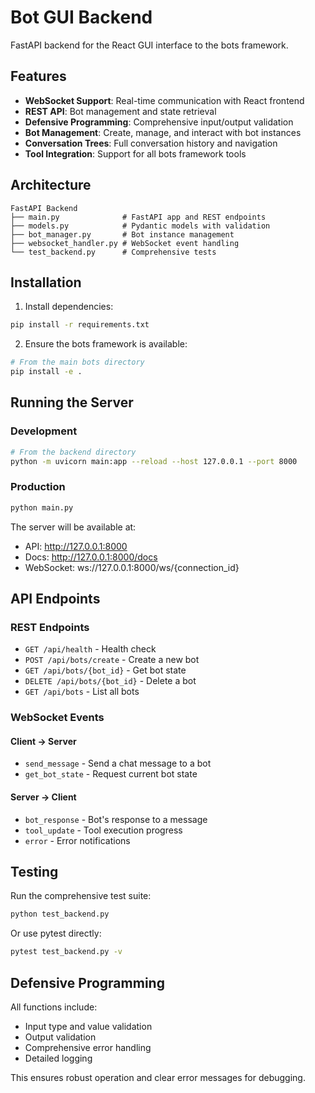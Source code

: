 # Bot GUI Backend

FastAPI backend for the React GUI interface to the bots framework.

## Features

- **WebSocket Support**: Real-time communication with React frontend
- **REST API**: Bot management and state retrieval
- **Defensive Programming**: Comprehensive input/output validation
- **Bot Management**: Create, manage, and interact with bot instances
- **Conversation Trees**: Full conversation history and navigation
- **Tool Integration**: Support for all bots framework tools

## Architecture

```
FastAPI Backend
├── main.py              # FastAPI app and REST endpoints
├── models.py            # Pydantic models with validation
├── bot_manager.py       # Bot instance management
├── websocket_handler.py # WebSocket event handling
└── test_backend.py      # Comprehensive tests
```

## Installation

1. Install dependencies:
```bash
pip install -r requirements.txt
```

2. Ensure the bots framework is available:
```bash
# From the main bots directory
pip install -e .
```

## Running the Server

### Development
```bash
# From the backend directory
python -m uvicorn main:app --reload --host 127.0.0.1 --port 8000
```

### Production
```bash
python main.py
```

The server will be available at:
- API: http://127.0.0.1:8000
- Docs: http://127.0.0.1:8000/docs
- WebSocket: ws://127.0.0.1:8000/ws/{connection_id}

## API Endpoints

### REST Endpoints
- `GET /api/health` - Health check
- `POST /api/bots/create` - Create a new bot
- `GET /api/bots/{bot_id}` - Get bot state
- `DELETE /api/bots/{bot_id}` - Delete a bot
- `GET /api/bots` - List all bots

### WebSocket Events

#### Client → Server
- `send_message` - Send a chat message to a bot
- `get_bot_state` - Request current bot state

#### Server → Client
- `bot_response` - Bot's response to a message
- `tool_update` - Tool execution progress
- `error` - Error notifications

## Testing

Run the comprehensive test suite:
```bash
python test_backend.py
```

Or use pytest directly:
```bash
pytest test_backend.py -v
```

## Defensive Programming

All functions include:
- Input type and value validation
- Output validation
- Comprehensive error handling
- Detailed logging

This ensures robust operation and clear error messages for debugging.
